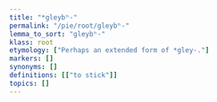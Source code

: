 ```yaml
---
title: "*gleybʰ-"
permalink: "/pie/root/gleybʰ-"
lemma_to_sort: "gleybʰ-"
klass: root
etymology: ["Perhaps an extended form of *gley-."]
markers: []
synonyms: []
definitions: [["to stick"]]
topics: []
---
```


